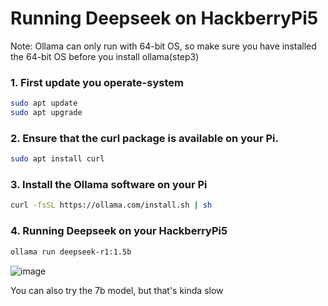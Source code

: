 # Running Deepseek on HackberryPi5  
Note: Ollama can only run with 64-bit OS, so make sure you have installed the 64-bit OS before you install ollama(step3)  

### 1. First update you operate-system  
```sh
sudo apt update
sudo apt upgrade
```

### 2. Ensure that the curl package is available on your Pi.  
```sh
sudo apt install curl
```

### 3. Install the Ollama software on your Pi 
```sh
curl -fsSL https://ollama.com/install.sh | sh
```

### 4. Running Deepseek on your HackberryPi5
```sh
ollama run deepseek-r1:1.5b
```
![image](https://github.com/user-attachments/assets/8201ccb8-dfe7-4a23-b012-5d5d18c0e085)


You can also try the 7b model, but that's kinda slow

